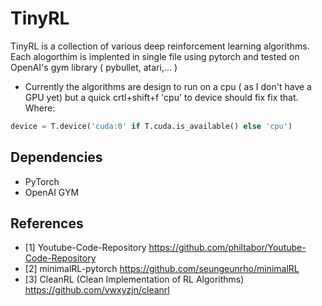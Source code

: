 # TinyRL  
TinyRL is a collection of various deep reinforcement learning algorithms. Each alogorthim is implented in single file using pytorch and tested on OpenAI's gym library ( pybullet, atari,... )
- Currently the algorithms are design to run on a cpu ( as I don't have a GPU yet) but a quick crtl+shift+f 'cpu' to device should fix fix that. Where:

```python
device = T.device('cuda:0' if T.cuda.is_available() else 'cpu') 
```

<!---

## Usage
You can train the model by executing the following command:
```bash
python <algorithm name>.py 
```
<!---
Implementation of the algorithms are benchmarked againts Openai gym the cart pole problem.

<p align="center">
	<img src="results/cartpole.gif" width="200" /> 
</p>

## Parameters
Parameters are not 'optimized', I just picked some off-the-shelf-parameters
- activation: ReLu
- optimizer: Adam
- learning rate : 0.003  
- DQN: Trained for 300 episodes, updated every 64 time steps
  - batch size: 64
  - epsilon: 1
  - minimmum epsilon = 0.05
  - epsilon decay = 5e-4
- PPO: Trained for 100000 times steps, updated every 1200 time steps
  - gamma = 0.99
  - lambda = 0.95
  - epoch = 4
  - clip = 0.2
## Results

<table align="center">
  <tr>
    <td> <img src="results/DQN.png" width="250"/> </td>
    <td> <img src="results/PPO.png" width="250"/> </td>
   </tr> 
   <tr>
      <td> DQN: Deep Q-learning </td>
      <td> PPO: Proximal policy optimization </td>
  </tr>
</table>
--->

## Dependencies
- PyTorch
- OpenAI GYM

## References
- <a id="1">[1]</a> Youtube-Code-Repository https://github.com/philtabor/Youtube-Code-Repository
- <a id="2">[2]</a> minimalRL-pytorch https://github.com/seungeunrho/minimalRL
- <a id="3">[3]</a> CleanRL (Clean Implementation of RL Algorithms) https://github.com/vwxyzjn/cleanrl

